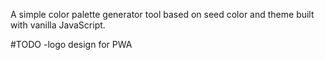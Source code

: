 A simple color palette generator tool based on seed color and theme built with vanilla JavaScript.

#TODO
-logo design for PWA

